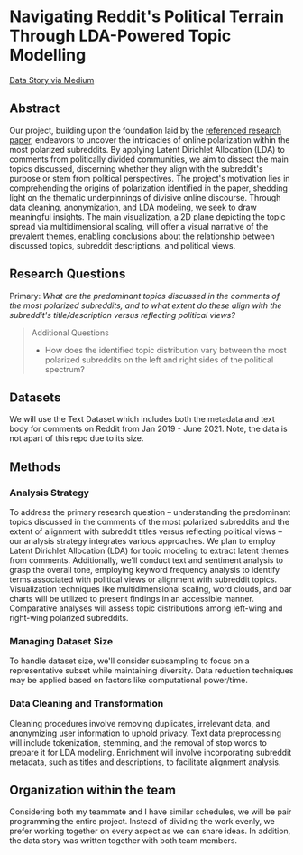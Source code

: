 # Navigating Reddit's Political Terrain Through LDA-Powered Topic Modelling
[Data Story via Medium](https://medium.com/@vigaash.sivasothy/navigating-reddits-political-terrain-through-lda-powered-topic-modelling-4102270bd2b7)

## Abstract
Our project, building upon the foundation laid by the [referenced research paper](https://www.nature.com/articles/s41586-021-04167-x), endeavors to uncover the intricacies of online polarization within the most polarized subreddits. By applying Latent Dirichlet Allocation (LDA) to comments from politically divided communities, we aim to dissect the main topics discussed, discerning whether they align with the subreddit's purpose or stem from political perspectives. The project's motivation lies in comprehending the origins of polarization identified in the paper, shedding light on the thematic underpinnings of divisive online discourse. Through data cleaning, anonymization, and LDA modeling, we seek to draw meaningful insights. The main visualization, a 2D plane depicting the topic spread via multidimensional scaling, will offer a visual narrative of the prevalent themes, enabling conclusions about the relationship between discussed topics, subreddit descriptions, and political views.

## Research Questions
Primary: *What are the predominant topics discussed in the comments of the most polarized subreddits, and to what extent do these align with the subreddit's title/description versus reflecting political views?*
> Additional Questions
> - How does the identified topic distribution vary between the most polarized subreddits on the left and right sides of the political spectrum?



## Datasets
We will use the Text Dataset which includes both the metadata and text body for comments on Reddit from Jan 2019 - June 2021. Note, the data is not apart of this repo due to its size.

## Methods
### Analysis Strategy
To address the primary research question – understanding the predominant topics discussed in the comments of the most polarized subreddits and the extent of alignment with subreddit titles versus reflecting political views – our analysis strategy integrates various approaches. We plan to employ Latent Dirichlet Allocation (LDA) for topic modeling to extract latent themes from comments. Additionally, we'll conduct text and sentiment analysis to grasp the overall tone, employing keyword frequency analysis to identify terms associated with political views or alignment with subreddit topics. Visualization techniques like multidimensional scaling, word clouds, and bar charts will be utilized to present findings in an accessible manner. Comparative analyses will assess topic distributions among left-wing and right-wing polarized subreddits.

### Managing Dataset Size
To handle dataset size, we'll consider subsampling to focus on a representative subset while maintaining diversity. Data reduction techniques may be applied based on factors like computational power/time.

### Data Cleaning and Transformation
Cleaning procedures involve removing duplicates, irrelevant data, and anonymizing user information to uphold privacy. Text data preprocessing will include tokenization, stemming, and the removal of stop words to prepare it for LDA modeling. Enrichment will involve incorporating subreddit metadata, such as titles and descriptions, to facilitate alignment analysis.

## Organization within the team
Considering both my teammate and I have similar schedules, we will be pair programming the entire project. Instead of dividing the work evenly, we prefer working together on every aspect as we can share ideas. In addition, the data story was written together with both team members.
